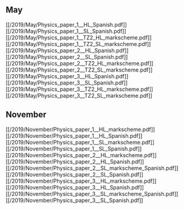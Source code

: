 
## May
[[/2019/May/Physics_paper_1__HL_Spanish.pdf]]
[[/2019/May/Physics_paper_1__SL_Spanish.pdf]]
[[/2019/May/Physics_paper_1__TZ2_HL_markscheme.pdf]]
[[/2019/May/Physics_paper_1__TZ2_SL_markscheme.pdf]]
[[/2019/May/Physics_paper_2__HL_Spanish.pdf]]
[[/2019/May/Physics_paper_2__SL_Spanish.pdf]]
[[/2019/May/Physics_paper_2__TZ2_HL_markscheme.pdf]]
[[/2019/May/Physics_paper_2__TZ2_SL_markscheme.pdf]]
[[/2019/May/Physics_paper_3__HL_Spanish.pdf]]
[[/2019/May/Physics_paper_3__SL_Spanish.pdf]]
[[/2019/May/Physics_paper_3__TZ2_HL_markscheme.pdf]]
[[/2019/May/Physics_paper_3__TZ2_SL_markscheme.pdf]]

## November
[[/2019/November/Physics_paper_1__HL_markscheme.pdf]]
[[/2019/November/Physics_paper_1__HL_Spanish.pdf]]
[[/2019/November/Physics_paper_1__SL_markscheme.pdf]]
[[/2019/November/Physics_paper_1__SL_Spanish.pdf]]
[[/2019/November/Physics_paper_2__HL_markscheme.pdf]]
[[/2019/November/Physics_paper_2__HL_Spanish.pdf]]
[[/2019/November/Physics_paper_2__SL_markscheme_Spanish.pdf]]
[[/2019/November/Physics_paper_2__SL_Spanish.pdf]]
[[/2019/November/Physics_paper_3__HL_markscheme.pdf]]
[[/2019/November/Physics_paper_3__HL_Spanish.pdf]]
[[/2019/November/Physics_paper_3__SL_markscheme_Spanish.pdf]]
[[/2019/November/Physics_paper_3__SL_Spanish.pdf]]
